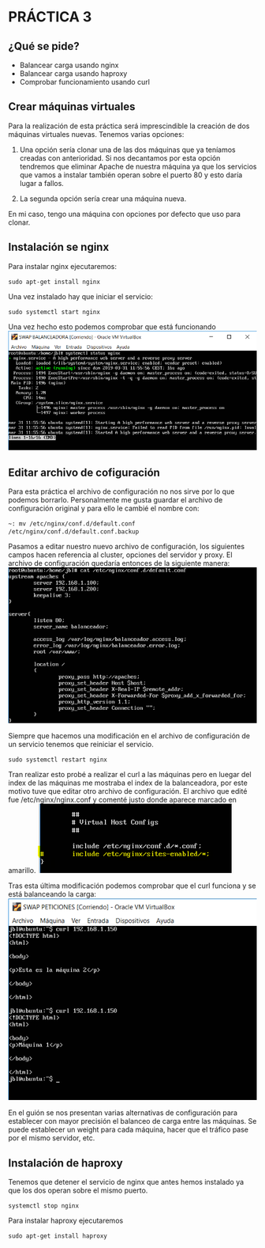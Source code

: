 # PRÁCTICA 3

## ¿Qué se pide?
 - Balancear carga usando nginx
 - Balancear carga usando haproxy
 - Comprobar funcionamiento usando curl

## Crear máquinas virtuales
Para la realización de esta práctica será imprescindible la creación de dos máquinas virtuales nuevas. Tenemos varias opciones:

1) Una opción sería clonar una de las dos máquinas que ya teníamos creadas con anterioridad. Si nos decantamos por esta opción tendremos que eliminar Apache de nuestra máquina ya que los servicios que vamos a instalar también operan sobre el puerto 80 y esto daría lugar a fallos.

2) La segunda opción sería crear una máquina nueva.

En mi caso, tengo una máquina con opciones por defecto que uso para clonar.

## Instalación se nginx

Para instalar nginx ejecutaremos:
~~~
sudo apt-get install nginx
~~~

Una vez instalado hay que iniciar el servicio:
~~~
sudo systemctl start nginx
~~~

Una vez hecho esto podemos comprobar que está funcionando
![Ruta incorrecta](./img/nginx.PNG)

## Editar archivo de cofiguración

Para esta práctica el archivo de configuración no nos sirve por lo que podemos borrarlo. Personalmente me gusta guardar el archivo de configuración original y para ello le cambié el nombre con:
~~~
~: mv /etc/nginx/conf.d/default.conf /etc/nginx/conf.d/default.conf.backup
~~~

Pasamos a editar nuestro nuevo archivo de configuración, los siguientes campos hacen referencia al cluster, opciones del servidor y proxy. El archivo de configuración quedaría entonces de la siguiente manera:
![Ruta incorrecta](./img/nginxconf.PNG)

Siempre que hacemos una modificación en el archivo de configuración de un servicio tenemos que reiniciar el servicio.
~~~
sudo systemctl restart nginx
~~~

Tran realizar esto probé a realizar el curl a las máquinas pero en luegar del index de las máquinas me mostraba el index de la balanceadora, por este motivo tuve que editar otro archivo de configuración. El archivo que edité fue /etc/nginx/nginx.conf y comenté justo donde aparece marcado en amarillo.
![Ruta incorrecta](./img/nginxconf2.PNG)

Tras esta última modificación podemos comprobar que el curl funciona y se está balanceando la carga:
![Ruta incorrecta](./img/balanceo.PNG)

En el guión se nos presentan varias alternativas de configuración para establecer con mayor precisión el balanceo de carga entre las máquinas. Se puede establecer un weight para cada máquina, hacer que el tráfico pase por el mismo servidor, etc.

## Instalación de haproxy
Tenemos que detener el servicio de nginx que antes hemos instalado ya que los dos operan sobre el mismo puerto.
~~~
systemctl stop nginx
~~~

Para instalar haproxy ejecutaremos 
~~~
sudo apt-get install haproxy
~~~









